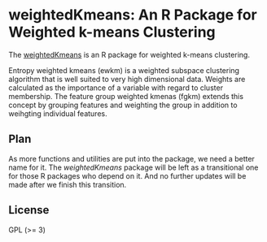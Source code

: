 # weightedKmeans: An R Package for Weighted k-means Clustering

The [weightedKmeans](http://cran.r-project.org/package=weightedKmeans)
is an R package for weighted k-means clustering.

Entropy weighted kmeans (ewkm) is a weighted subspace clustering
algorithm that is well suited to very high dimensional data. Weights
are calculated as the importance of a variable with regard to cluster
membership. The feature group weighted kmenas (fgkm) extends this
concept by grouping features and weighting the group in addition to
weihgting individual features.

## Plan

As more functions and utilities are put into the package, we need a
better name for it.  The _weightedKmeans_ package will be left as a
transitional one for those R packages who depend on it.  And no
further updates will be made after we finish this transition.  



## License

GPL (>= 3)
